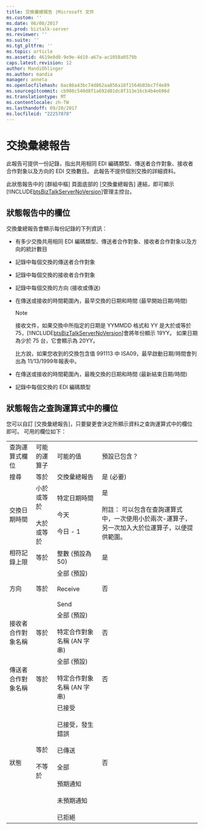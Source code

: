 ```yaml
---
title: 交換彙總報告 |Microsoft 文件
ms.custom: ''
ms.date: 06/08/2017
ms.prod: biztalk-server
ms.reviewer: ''
ms.suite: ''
ms.tgt_pltfrm: ''
ms.topic: article
ms.assetid: 4619e8d0-9e9e-4d19-a67a-ac1058a0579b
caps.latest.revision: 12
author: MandiOhlinger
ms.author: mandia
manager: anneta
ms.openlocfilehash: 6ac86a43bc74d862aa856a18f1564b03bc7f4e89
ms.sourcegitcommit: cb908c540d8f1a692d01dc8f313e16cb4b4e696d
ms.translationtype: MT
ms.contentlocale: zh-TW
ms.lasthandoff: 09/20/2017
ms.locfileid: "22257878"
---
```

# <a name="interchange-aggregation-report"></a>交換彙總報告
此報告可提供一份記錄，指出共用相同 EDI 編碼類型、傳送者合作對象、接收者合作對象以及方向的 EDI 交換數目。 此報告不提供個別交換的詳細資料。  
  
 此狀態報告中的 [群組中樞] 頁面底部的 [交換彙總報告] 連結，即可顯示[!INCLUDE[btsBizTalkServerNoVersion](../includes/btsbiztalkservernoversion-md.md)]管理主控台。  
  
## <a name="fields-in-the-status-report"></a>狀態報告中的欄位  
 交換彙總報告會顯示每份記錄的下列資訊：  
  
-   有多少交換共用相同 EDI 編碼類型、傳送者合作對象、接收者合作對象以及方向的統計數目  
  
-   記錄中每個交換的傳送者合作對象  
  
-   記錄中每個交換的接收者合作對象  
  
-   記錄中每個交換的方向 (接收或傳送)  
  
-   在傳送或接收的時間範圍內，最早交換的日期和時間 (最早開始日期/時間)  
  
    > [!NOTE]
    >  接收文件，如果交換中所指定的日期是 YYMMDD 格式和 YY 是大於或等於 75，[!INCLUDE[btsBizTalkServerNoVersion](../includes/btsbiztalkservernoversion-md.md)]會將年份顯示 19YY。 如果日期為少於 75 台，它會顯示為 20YY。  
    >   
    >  比方說，如果您收到的交換包含值 991113 中 ISA09，最早啟動日期/時間會列出為 11/13/1999年報表中。  
  
-   在傳送或接收的時間範圍內，最晚交換的日期和時間 (最新結束日期/時間)  
  
-   記錄中每個交換的 EDI 編碼類型  
  
## <a name="fields-in-the-query-expression-for-the-status-report"></a>狀態報告之查詢運算式中的欄位  
 您可以自訂 [交換彙總報告]，只要變更會決定所顯示資料之查詢運算式中的欄位即可。 可用的欄位如下：  
  
|||||  
|-|-|-|-|  
|查詢運算式欄位|可能的運算子|可能的值|預設已包含？|  
|搜尋|等於|交換彙總報告|是 (必要)|  
|交換日期時間|小於或等於<br /><br /> 大於或等於|特定日期時間<br /><br /> 今天<br /><br /> 今日 - 1|是<br /><br /> 附註： 可以包含在查詢運算式中，一次使用小於兩次-運算子，另一次加入大於位運算子，以便提供範圍。|  
|相符記錄上限|等於|整數 (預設為 50)|是|  
|方向|等於|全部 (預設)<br /><br /> Receive<br /><br /> Send|否|  
|接收者合作對象名稱|等於|全部 (預設)<br /><br /> 特定合作對象名稱 (AN 字串)|否|  
|傳送者合作對象名稱|等於|全部 (預設)<br /><br /> 特定合作對象名稱 (AN 字串)|否|  
|狀態|等於<br /><br /> 不等於|已接受<br /><br /> 已接受，發生錯誤<br /><br /> 已傳送<br /><br /> 全部<br /><br /> 預期通知<br /><br /> 未預期通知<br /><br /> 已拒絕|否|